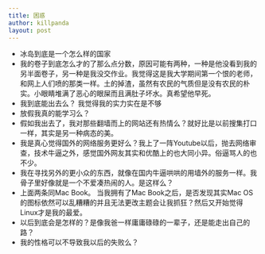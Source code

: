 ```yaml
---
title: 困惑
author: killpanda
layout: post
---
```

*   冰岛到底是一个怎么样的国家
*   我的卷子到底怎么才的了那么点分数，原因可能有两种，一种是他没看到我的另半面卷子，另一种是我没交作业。我觉得这是我大学期间第一个恨的老师，和网上人们喷的那类一样。土的掉渣，虽然有农民的气质但是没有农民的朴实。小眼睛堆满了恶心的眼屎而且满肚子坏水。真希望他早死。
*   我到底能出去么？ 我觉得我的实力实在是不够
*   放假我真的能学习么？
*   假如我出去了，我对那些翻墙而上的网站还有热情么？就好比是以前搜集打口一样，其实是另一种病态的美。
*   我是真心觉得国外的网络服务更好么？我上了一阵Youtube以后，抛去网络审查，技术牛逼之外，感觉国外网友其实和优酷上的也大同小异。俗逼骂人的也不少。
*   我在寻找另外的更小众的东西，就像在国内牛逼哄哄的用墙外的服务一样。我骨子里好像就是一个不爱凑热闹的人。是这样么？
*   上面两条同Mac Book。 当我拥有了Mac Book之后，是否发现其实Mac OS的图标依然可以乱糟糟的并且无法更改主题会让我抓狂？然后又开始觉得Linux才是我的最爱。
*   以后到底会是怎样的？是像我爸一样庸庸碌碌的一辈子，还是能走出自己的路？
*   我的性格可以不导致我以后的失败么？
